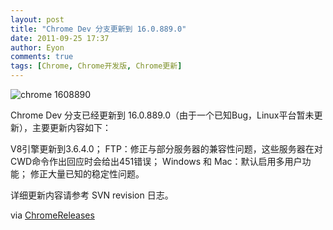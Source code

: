 ```yaml
---
layout: post
title: "Chrome Dev 分支更新到 16.0.889.0"
date: 2011-09-25 17:37
author: Eyon
comments: true
tags: [Chrome, Chrome开发版, Chrome更新]
---
```

![](http://img.chromi.org/2011/09/chrome-1608890-550x377.png "chrome 1608890")

Chrome Dev 分支已经更新到 16.0.889.0（由于一个已知Bug，Linux平台暂未更新），主要更新内容如下：

V8引擎更新到3.6.4.0；
FTP：修正与部分服务器的兼容性问题，这些服务器在对CWD命令作出回应时会给出451错误；
Windows 和 Mac：默认启用多用户功能；
修正大量已知的稳定性问题。

详细更新内容请参考 SVN revision 日志。

via <a href="http://googlechromereleases.blogspot.com/2011/09/dev-channel-update_22.html" target="_blank">ChromeReleases</a>
